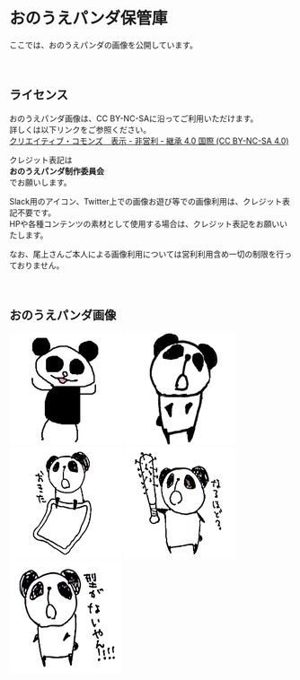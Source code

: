 # おのうえパンダ保管庫

ここでは、おのうえパンダの画像を公開しています。
<br><br><br>


## ライセンス

おのうえパンダ画像は、CC BY-NC-SAに沿ってご利用いただけます。<br>
詳しくは以下リンクをご参照ください。<br>
[クリエイティブ・コモンズ　表示 - 非営利 - 継承 4.0 国際 (CC BY-NC-SA 4.0)](https://creativecommons.org/licenses/by-nc-sa/4.0/deed.ja)

クレジット表記は<br>
**おのうえパンダ制作委員会**<br>
でお願いします。

Slack用のアイコン、Twitter上での画像お遊び等での画像利用は、クレジット表記不要です。<br>
HPや各種コンテンツの素材として使用する場合は、クレジット表記をお願いいたします。

なお、尾上さんご本人による画像利用については営利利用含め一切の制限を行っておりません。
<br><br><br>


## おのうえパンダ画像

<img src="パンダです.png" width="200px" height="200px"> <img src="onouepanda-t600.png" width="200px" height="200px"> <img src="okita.png" width="200px" height="200px"> <img src="naruhodo.png" width="200px" height="200px"> <img src="kataganai.png" width="200px" height="200px">


